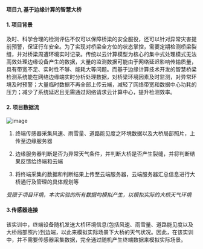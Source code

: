 **项目九 基于边缘计算的智慧大桥**

#### 1. 项目背景

​		及时、科学合理的检测评估不仅可以保障桥梁的安全服役，还可以针对异常灾害提前预警，保证行车安全。为了实现对桥梁全方位的状态掌控，需要定期检测桥梁裂缝，并对桥梁周遭环境实时记录。传统以云计算模型为核心的集中式处理模式无法高效处理边缘设备产生的数据，大量的监测数据可能由于网络延迟影响传输质量，具有带宽不足、实时性不够、能耗大等问题。而基于边缘计算技术开发的智慧桥梁检测系统能在网络边缘端实时分析处理数据，对桥梁环境因素及时监测，对异常环境及时预警；大量临时数据不再全部上传云端，减轻了网络带宽和数据中心功耗的压力；减少了系统延迟且无需通过网络请求云计算中心，提升检测效率。

#### 2. 项目数据流
![image](https://github.com/studyForCode/edgeComputer/assets/135931802/3c839bc9-a654-47c7-ab42-fe814abd3263)

1. 终端传感器采集风速、雨雪量、道路能见度之环境数据以及大桥局部照片，上传至边缘服务器

2.  边缘服务器判断是否为异常天气条件，并判断大桥是否产生裂缝，并将判断结果反馈给终端和云端

3. 将终端采集的数据和判断结果上传至云端服务器，云端服务器汇总信息进行大桥通行及管理的具体规划等

​		*受限于项目环境，本次实验的所有数据均模拟产生，以模拟实际的大桥天气环境*

#### 3.传感器连接

​		该实训中，终端设备随机发送大桥环境信息(包括风速、雨雪量、道路能见度以及大桥局部照片)到边端，以此来模拟实际场景下大桥的天气状况。因此，在该实训中，并不需要传感器采集数据，完全通过随机产生终端数据来模拟实际场景。

